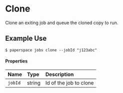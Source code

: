 # Clone

Clone an exiting job and queue the cloned copy to run.

## Example Use

```text
$ paperspace jobs clone --jobId "j123abc"
```

#### **Properties**

| Name | Type | Description |
| :--- | :--- | :--- |
| `jobId` | string | Id of the job to clone |

